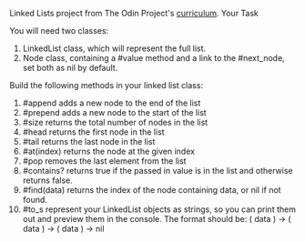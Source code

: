 Linked Lists project from The Odin Project's [curriculum](http://www.theodinproject.com/courses/ruby-programming/lessons/linked-lists?ref=lnav).
Your Task

You will need two classes:

1. LinkedList class, which will represent the full list.
2. Node class, containing a #value method and a link to the #next_node, set both as nil by default.

Build the following methods in your linked list class:

1. #append adds a new node to the end of the list
2. #prepend adds a new node to the start of the list
3. #size returns the total number of nodes in the list
4. #head returns the first node in the list
5. #tail returns the last node in the list
6. #at(index) returns the node at the given index
7. #pop removes the last element from the list
8. #contains? returns true if the passed in value is in the list and otherwise returns false.
9. #find(data) returns the index of the node containing data, or nil if not found.
10. #to_s represent your LinkedList objects as strings, so you can print them out and preview them in the console. The format should be: ( data ) -> ( data ) -> ( data ) -> nil
